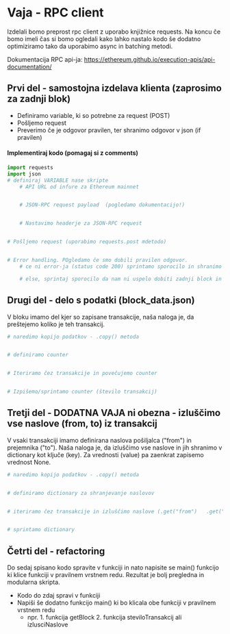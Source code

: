 # Vaja - RPC client

Izdelali bomo preprost rpc client z uporabo knjižnice requests. Na koncu če bomo imeli čas si bomo ogledali kako lahko nastalo kodo še dodatno optimiziramo tako da uporabimo async  in batching metodi. 

Dokumentacija RPC api-ja: https://ethereum.github.io/execution-apis/api-documentation/

## Prvi del - samostojna izdelava klienta (zaprosimo za zadnji blok)

- Definiramo variable, ki so potrebne za request (POST)
- Pošljemo request
- Preverimo če je odgovor pravilen, ter shranimo odgovor v json (if pravilen)

#### Implementiraj kodo (pomagaj si z comments)
```python
import requests
import json
# definiraj VARIABLE nase skripte
    # API URL od infure za Ethereum mainnet


    # JSON-RPC request payload  (pogledamo dokumentacijo!)


    # Nastavimo headerje za JSON-RPC request


# Pošljemo request (uporabimo requests.post mdetodo)


# Error handling. POgledamo če smo dobili pravilen odgovor.
    # ce ni error-ja (status code 200) sprintamo sporocilo in shranimo dobljeno sporocilo v json

    # else, sprintaj sporocilo da nam ni uspelo dobiti zadnji block in dodaj kateri error oz. code-status code smo dobili
```

## Drugi del - delo s podatki (block_data.json)

V bloku imamo del kjer so zapisane transakcije, naša naloga je, da preštejemo koliko je teh transakcij.

```python
# naredimo kopijo podatkov - .copy() metoda


# definiramo counter


# Iteriramo čez transakcije in povečujemo counter


# Izpišemo/sprintamo counter (število transakcij)


```


##  Tretji del - DODATNA VAJA ni obezna - izluščimo vse naslove (from, to) iz transakcij

V vsaki transakciji imamo definirana naslova pošiljalca ("from") in prejemnika ("to"). Naša naloga je, da izluščimo vse naslove in jih shranimo v dictionary kot ključe (key). Za vrednosti (value) pa zaenkrat zapisemo vrednost None.

```python
# naredimo kopijo podatkov - .copy() metoda


# definiramo dictionary za shranjevanje naslovov


# iteriramo čez transakcije in izluščimo naslove (.get("from")   .get("to")) in jih shranimo v dictionary


# sprintamo dictionary

```
## Četrti del - refactoring

Do sedaj spisano kodo spravite v funkciji in nato napisite se main() funkcijo ki klice funkciji v pravilnem vrstnem redu. Rezultat je bolj pregledna in modularna skripta.

- Kodo do zdaj spravi v funkciji
- Napiši še dodatno funkcijo main() ki bo klicala obe funkciji v pravilnem vrstnem redu
    - npr. 1. funkcija getBlock 2. funkcija steviloTransakcij ali izlusciNaslove





